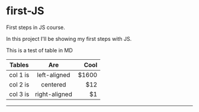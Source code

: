 # first-JS
First steps in JS course.

In this project I'll be showing my first steps with JS.

This is a test of table in MD

| Tables   |      Are      |  Cool |
|----------|:-------------:|------:|
| col 1 is |  left-aligned | $1600 |
| col 2 is |    centered   |   $12 |
| col 3 is | right-aligned |    $1 |

-----
